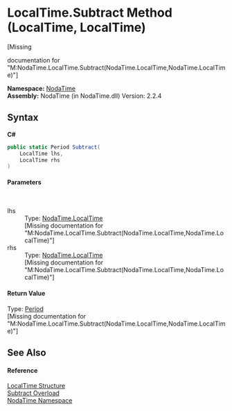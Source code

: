 # LocalTime.Subtract Method (LocalTime, LocalTime)
 

\[Missing <summary> documentation for "M:NodaTime.LocalTime.Subtract(NodaTime.LocalTime,NodaTime.LocalTime)"\]

**Namespace:**&nbsp;<a href="N_NodaTime">NodaTime</a><br />**Assembly:**&nbsp;NodaTime (in NodaTime.dll) Version: 2.2.4

## Syntax

**C#**<br />
``` C#
public static Period Subtract(
	LocalTime lhs,
	LocalTime rhs
)
```


#### Parameters
&nbsp;<dl><dt>lhs</dt><dd>Type: <a href="T_NodaTime_LocalTime">NodaTime.LocalTime</a><br />\[Missing <param name="lhs"/> documentation for "M:NodaTime.LocalTime.Subtract(NodaTime.LocalTime,NodaTime.LocalTime)"\]</dd><dt>rhs</dt><dd>Type: <a href="T_NodaTime_LocalTime">NodaTime.LocalTime</a><br />\[Missing <param name="rhs"/> documentation for "M:NodaTime.LocalTime.Subtract(NodaTime.LocalTime,NodaTime.LocalTime)"\]</dd></dl>

#### Return Value
Type: <a href="T_NodaTime_Period">Period</a><br />\[Missing <returns> documentation for "M:NodaTime.LocalTime.Subtract(NodaTime.LocalTime,NodaTime.LocalTime)"\]

## See Also


#### Reference
<a href="T_NodaTime_LocalTime">LocalTime Structure</a><br /><a href="Overload_NodaTime_LocalTime_Subtract">Subtract Overload</a><br /><a href="N_NodaTime">NodaTime Namespace</a><br />